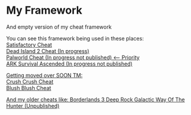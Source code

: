 # My Framework
 And empty version of my cheat framework

You can see this framework being used in these places:<br>
<a href="https://github.com/Omega172/Satisfactory-Cheat">Satisfactory Cheat<br>
<a href="https://github.com/Omega172/Dead-Island-2-Cheat">Dead Island 2 Cheat (In progress)<br>
<a href="https://github.com/Omega172/Palworld-Cheat">Palworld Cheat (In progress not published) <-- Priority<br>
ARK Survival Ascended (In progress not published)

Getting moved over SOON TM:<br>
<a href="https://github.com/Omega172/Crush-Crush-Cheat">Crush Crush Cheat<br>
<a href="https://github.com/Omega172/Blush-Blush-Cheat">Blush Blush Cheat<br>

And my older cheats like:
Borderlands 3
Deep Rock Galactic
Way Of The Hunter (Unpublished)
